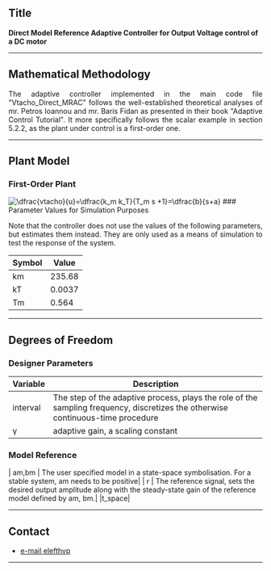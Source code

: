 
## Title
<b>Direct Model Reference Adaptive Controller for Output Voltage control of a DC motor </b>

---

## Mathematical Methodology 
<p align=justify>
The adaptive controller implemented in the main code file "Vtacho_Direct_MRAC" follows the well-established theoretical analyses of mr. Petros Ioannou and mr. Baris Fidan as presented in their book "Adaptive Control Tutorial".
It more specifically follows the scalar example in section 5.2.2, as the plant under control is a first-order one.
<br>
</p>

---

## Plant Model
### First-Order Plant 
<img src="https://latex.codecogs.com/svg.latex?\dfrac{vtacho}{u}=\dfrac{k_m&space;k_T}{T_m&space;s&space;&plus;1}=\dfrac{b}{s&plus;a}" title="\dfrac{vtacho}{u}=\dfrac{k_m k_T}{T_m s +1}=\dfrac{b}{s+a}" />
### Parameter Values for Simulation Purposes 
<p align=justify>
Note that the controller does not use the values of the following parameters, but estimates them instead. They are only used as a means of simulation to test the response of the system.<br>
</p>

| Symbol | Value|
|------|-------------|
| km |235.68|
| kT | 0.0037|
| Tm | 0.564|

---

## Degrees of Freedom
### Designer Parameters
| Variable| Description |
|------|-------------|
| interval| The step of the adaptive process, plays the role of the sampling frequency, discretizes the otherwise continuous-time procedure|
| γ | adaptive gain, a scaling constant|

### Model Reference 
| am,bm | The user specified model in a state-space symbolisation. For a stable system, am needs to be positive|
| r  | The reference signal, sets the desired output amplitude along with the steady-state gain of the reference model defined by am, bm.|
|t_space| 

---



## Contact

- [e-mail elefthvp](mailto:el.papaioannou.96@gmail.com "el.papaioannou.96@gmail.com")

---
